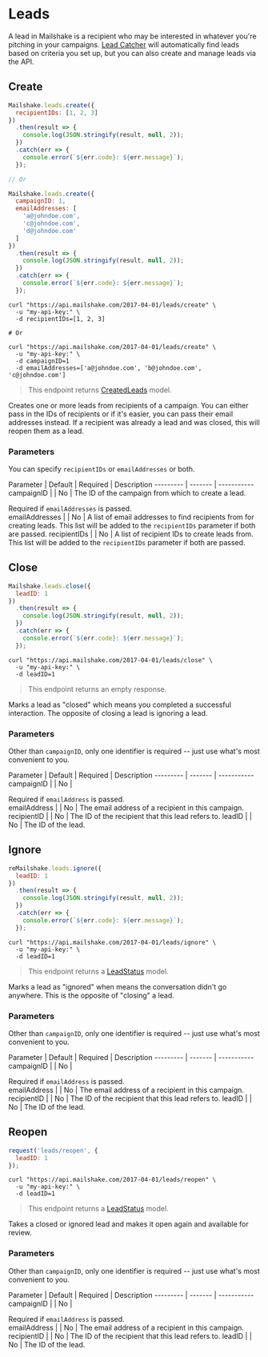 # Leads

A lead in Mailshake is a recipient who may be interested in whatever you're pitching in your campaigns. [Lead Catcher](https://mailshake.com/lead-catcher/) will automatically find leads based on criteria you set up, but you can also create and manage leads via the API.

## Create

```javascript
Mailshake.leads.create({
  recipientIDs: [1, 2, 3]
})
  .then(result => {
    console.log(JSON.stringify(result, null, 2));
  })
  .catch(err => {
    console.error(`${err.code}: ${err.message}`);
  });

// Or

Mailshake.leads.create({
  campaignID: 1,
  emailAddresses: [
    'a@johndoe.com',
    'c@johndoe.com',
    'd@johndoe.com'
  ]
})
  .then(result => {
    console.log(JSON.stringify(result, null, 2));
  })
  .catch(err => {
    console.error(`${err.code}: ${err.message}`);
  });
```

```shell
curl "https://api.mailshake.com/2017-04-01/leads/create" \
  -u "my-api-key:" \
  -d recipientIDs=[1, 2, 3]

# Or

curl "https://api.mailshake.com/2017-04-01/leads/create" \
  -u "my-api-key:" \
  -d campaignID=1
  -d emailAddresses=['a@johndoe.com', 'b@johndoe.com', 'c@johndoe.com']
```

> This endpoint returns [CreatedLeads](#CreatedLeads) model.

Creates one or more leads from recipients of a campaign. You can either pass in the IDs of recipients or if it's easier, you can pass their email addresses instead. If a recipient was already a lead and was closed, this will reopen them as a lead.

### Parameters

You can specify `recipientIDs` or `emailAddresses` or both.

Parameter | Default | Required | Description
--------- | ------- | -----------
campaignID |  | No | The ID of the campaign from which to create a lead. <aside class="warning">Required if `emailAddresses` is passed.</aside>
emailAddresses |  | No | A list of email addresses to find recipients from for creating leads. This list will be added to the `recipientIDs` parameter if both are passed.
recipientIDs |  | No | A list of recipient IDs to create leads from. This list will be added to the `recipientIDs` parameter if both are passed.

## Close

```javascript
Mailshake.leads.close({
  leadID: 1
})
  .then(result => {
    console.log(JSON.stringify(result, null, 2));
  })
  .catch(err => {
    console.error(`${err.code}: ${err.message}`);
  });
```

```shell
curl "https://api.mailshake.com/2017-04-01/leads/close" \
  -u "my-api-key:" \
  -d leadID=1
```

> This endpoint returns an empty response.

Marks a lead as "closed" which means you completed a successful interaction. The opposite of closing a lead is ignoring a lead.

### Parameters

Other than `campaignID`, only one identifier is required -- just use what's most convenient to you.

Parameter | Default | Required | Description
--------- | ------- | -----------
campaignID |  | No | <aside class="warning">Required if `emailAddress` is passed.</aside>
emailAddress | | No | The email address of a recipient in this campaign.
recipientID | | No | The ID of the recipient that this lead refers  to.
leadID | | No | The ID of the lead.

## Ignore

```javascript
reMailshake.leads.ignore({
  leadID: 1
})
  .then(result => {
    console.log(JSON.stringify(result, null, 2));
  })
  .catch(err => {
    console.error(`${err.code}: ${err.message}`);
  });
```

```shell
curl "https://api.mailshake.com/2017-04-01/leads/ignore" \
  -u "my-api-key:" \
  -d leadID=1
```

> This endpoint returns a [LeadStatus](#LeadStatus) model.

Marks a lead as "ignored" when means the conversation didn't go anywhere. This is the opposite of "closing" a lead.

### Parameters

Other than `campaignID`, only one identifier is required -- just use what's most convenient to you.

Parameter | Default | Required | Description
--------- | ------- | -----------
campaignID |  | No | <aside class="warning">Required if `emailAddress` is passed.</aside>
emailAddress | | No | The email address of a recipient in this campaign.
recipientID | | No | The ID of the recipient that this lead refers  to.
leadID | | No | The ID of the lead.

## Reopen

```javascript
request('leads/reopen', {
  leadID: 1
});
```

```shell
curl "https://api.mailshake.com/2017-04-01/leads/reopen" \
  -u "my-api-key:" \
  -d leadID=1
```

> This endpoint returns a [LeadStatus](#LeadStatus) model.

Takes a closed or ignored lead and makes it open again and available for review.

### Parameters

Other than `campaignID`, only one identifier is required -- just use what's most convenient to you.

Parameter | Default | Required | Description
--------- | ------- | -----------
campaignID |  | No | <aside class="warning">Required if `emailAddress` is passed.</aside>
emailAddress | | No | The email address of a recipient in this campaign.
recipientID | | No | The ID of the recipient that this lead refers  to.
leadID | | No | The ID of the lead.
